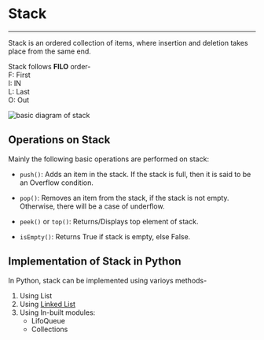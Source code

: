 # Stack
---------

Stack is an ordered collection of items, where insertion and deletion takes place from the same end.

Stack follows **FILO** order-
<br/>
F: First
<br/>
I: IN
<br/>
L: Last
<br/>
O: Out

![basic diagram of stack](https://media.geeksforgeeks.org/wp-content/cdn-uploads/gq/2013/03/stack.png)

## Operations on Stack
Mainly the following basic operations are performed on stack:

* `push()`: Adds an item in the stack. If the stack is full, then it is said to be an Overflow condition.

* `pop()`: Removes an item from the stack, if the stack is not empty. Otherwise, there will be a case of underflow.

* `peek()` or `top()`: Returns/Displays top element of stack.

* `isEmpty()`: Returns True if stack is empty, else False.

## Implementation of Stack in Python 
In Python, stack can be implemented using varioys methods-
1. Using List
2. Using [Linked List](#)
3. Using In-built modules:
   * LifoQueue
   * Collections

<!--
### Applications:
### Complexity:
-->
